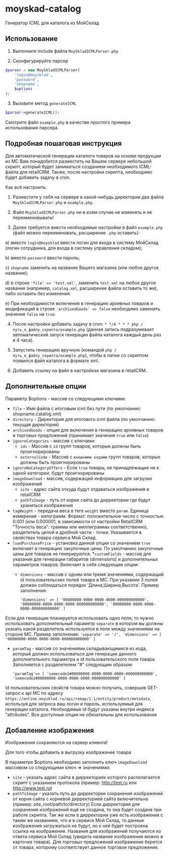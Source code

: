 # moyskad-catalog

Генератор ICML для каталога из МойСклад

## Использование

1) Выполните include файла `MoySkladICMLParser.php`

2) Сконфигурируйте парсер

```php
$parser = new MoySkladICMLParser(
    'login@moysklad',
    'password',
    'shopname',
    $options
);
```

3) Вызовите метод `generateICML`

```php
$parser->generateICML();
```

Смотрите файл `example.php` в качестве простого примера использования парсера.

## Подробная пошаговая инструкция

Для автоматической генерации каталога товаров на основе продукции из МС Вам понадобится разместить на Вашем сервере небольшой скрипт, который будет заниматься созданием необходимого ICML-файла для retailCRM. Также, после настройки скрипта, необходимо будет добавить задачу в cron.

Как всё настроить:

1) Разместите у себя на сервере в какой-нибудь директории два файла `MoySkladICMLParser.php` и `example.php`.

2) Файл `MoySkladICMLParser.php` ни в коем случае не изменять и не переименовывать!

3) Далее требуется внести необходимые настройки в файл `example.php` (файл можно переименовать, расширение `.php` оставить):

a) вместо `login@moysklad` ввести логин для входа в систему МойСклад (логин сотрудника, для входа в систему управления складом);

b) вместо `password` ввести пароль;

c) `shopname` заменить на название Вашего магазина (или любое другое название);

d) в строке `'file' => 'test.xml'`, заменить `test.xml` на любое другое название (например, `catalog.xml`, расширение файла оставить то же), либо оставить без изменения.

e) При необходимости включения в генерацию архивных товаров и модификаций в строке `'archivedGoods' => false` необходимо заменить значение `false` на `true`.

4) После настройки добавить задачу в cron: `* */4 * * * php /путь_к_файлу_скрипта/example.php` (данная запись подразумевает автоматический запуск генерации файла каталога каждый день раз в 4 часа).

5) Запустить генерацию вручную (командой `php /путь_к_файлу_скрипта/example.php`), чтобы в папке со скриптом появился файл каталога в формате xml.

6) Добавить ссылку на файл в настройках магазина в retailCRM.

## Дополнительные опции

Параметр $options - массив со следующими ключами:

* `file` - Имя файла с итоговым icml без пути (по умолчанию: shopname.catalog.xml)
* `directory` - Директория для итогового icml файла (по умолчанию: текущая директория)
* `archivedGoods` - опция для включения в генерацию архивных товаров и торговых предложений (принимает значения `true` или `false`)
* `ignoreCategories` - массив с ключами:
  * `ids` - Массив c `id` групп товаров, которые должны быть проигнорированы
  * `externalCode` - Массив c `внешними кодами` групп товаров, которые должны быть проигнорированы
* `ignoreNoCategoryOffers` - Если `true` товары, не принадлежащие ни к одной категории, будут проигнорированы
* `imageDownload` - массив, содержащий информацию для загрузки изображений
  * `site` - адрес сайта откуда будут отдаваться изображения в retailCRM
  * `pathToImage` - путь от корня сайта до дирректории где будут храниться изображения
* `tagWeight` - передача веса в теге `weight` вместо `param`. Единица измерения - килограмм. 
Формат: положительное число с точностью 0.001 (или 0.000001, в зависимости от настройки RetailCRM "Точность веса": граммы или миллиграммы соответственно), разделитель целой и дробной части - точка.
Указывается в свойствах товара сервиса Мой Склад.
* `loadPurchasePrice` - установка данной опции со значением `true` включает в генерацию закупочные цены. По умолчанию закупочные цены для товаров не генерируются.
*`customFields` - массив для указания для генерации габаритов (dimensions) и дополнительных параметров товаров. Включает в себя следующие опции:
  * `dimensions` - массив с одним или тремя значениями, содержащий id пользовательских полей товара в МС. При указании 3 полей должен соблюдаться порядок 'Длина,Ширина,Высота'. 
Пример заполнения:

    `'dimensions' =>
        [
            '00000000-0000-0000-0000-000000000000',
            '00000000-0000-0000-0000-000000000000',
            '00000000-0000-0000-0000-000000000000'
        ]`

Если для генерации планируется использовать одно поле, то нужно использовать дополнительный параметр `separate` в котором вы должны указать какой разделитель используется в поле между
значениями на стороне МС. Пример заполнения:
    `
    'separate' => '/',
    'dimensions' =>
        [
            '00000000-0000-0000-0000-000000000000'
        ]
`

  * `paramTag` - массив со значениями,складывающимися из кода, который должен использоваться для генерации данного дополнительного параметра и id пользовательского поля товара. Заполняется с разделетелем "#" следующим образом:

    `'paramTag'=>
        [
            'somecode1#00000000-0000-0000-0000-000000000000',
            'somecode2#00000000-0000-0000-0000-000000000000'
        ]`

Id пользовательских свойств товара можно получить, совершив GET-запрос к api МС по адресу `https://online.moysklad.ru/api/remap/1.1/entity/product/metadata`, используя для запроса ваш логин и пароль, используемый для генерации каталога.
Необходимые id будут указаны внутри индекса "attributes".
Все доступные опции не обязательны для использования

## Добавление изображения

Изображения сохраняются на сервер клиента!

Для того чтобы добавить в выгрузку изображение товара

В параметре $options необходимо заполнить ключ `imageDownload` массивом со следующими ключ => значениями:
 * `site` - указать адрес сайта в дирректориях которого располагается скрипт с указанием протокола (пример: http://test.ru или http://www.test.ru)
 * `pathToImage` - указать путь до дирректории сохранения изображений от корня сайта с корневой дирректорией сайта включительно (пример: site_root/path/to/directory)
Если дирректория для сохранения изображений ещё не создана, то она будет создана при работе скрипта.
Так же если в дирректории уже есть изображения с таким же названием, что и в сервисе Мой Склад, то данные изображения загружаться не будут, но к ней будет построена ссылка на изображение.
Названия для изображений получаются из ответа сервиса Мой Склад (увидеть название изображения можно в карточке товара). Для торговых предложений изображение берется от товара, которому соответствует данное торговое предложение.

























 
